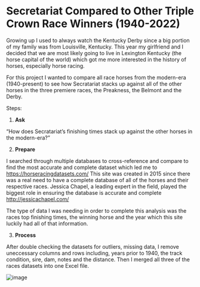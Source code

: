 # Secretariat Compared to Other Triple Crown Race Winners (1940-2022)

Growing up I used to always watch the Kentucky Derby since a big portion of my family was from Louisville, Kentucky. This year my girlfriend and I decided that we are most likely going to live in Lexington Kentucky (the horse capital of the world) which got me more interested in the history of horses, especially horse racing.

For this project I wanted to compare all race horses from the modern-era (1940-present) to see how Secratariat stacks up against all of the other horses in the three premiere races, the Preakness, the Belmont and the Derby.


Steps:
1. **Ask**

“How does Secratariat’s finishing times stack up against the other horses in the modern-era?”

2. **Prepare**

I searched through multiple databases to cross-reference and compare to find the most accurate and complete dataset which led me to https://horseracingdatasets.com/ 
This site was created in 2015 since there was a real need to have a complete database of all of the horses and their respective races. Jessica Chapel, a leading expert in the field, played the biggest role in ensuring the database is accurate and complete http://jessicachapel.com/

The type of data I was needing in order to complete this analysis was the races top finishing times, the winning horse and the year which this site luckily had all of that information.

3. **Process**

After double checking the datasets for outliers, missing data, I remove uneccessary columns and rows including, years prior to 1940, the track condition, sire, dam, notes and the distance. Then I merged all three of the races datasets into one Excel file.



![image](https://user-images.githubusercontent.com/66499256/168672568-2af793ba-3d41-445b-bfa4-ea808eb638cc.png)
